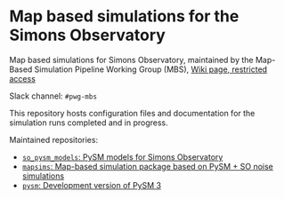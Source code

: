Map based simulations for the Simons Observatory
================================================

Map based simulations for Simons Observatory,
maintained by the Map-Based Simulation Pipeline Working Group (MBS), [Wiki page, restricted access](http://simonsobservatory.wikidot.com/pwg:mbs)

Slack channel: `#pwg-mbs`

This repository hosts configuration files and documentation for the simulation runs completed and in progress.

Maintained repositories:

* [`so_pysm_models`: PySM models for Simons Observatory](https://github.com/simonsobs/so_pysm_models)
* [`mapsims`: Map-based simulation package based on PySM + SO noise simulations](https://github.com/simonsobs/mapsims)
* [`pysm`: Development version of PySM 3](https://github.com/healpy/pysm)
